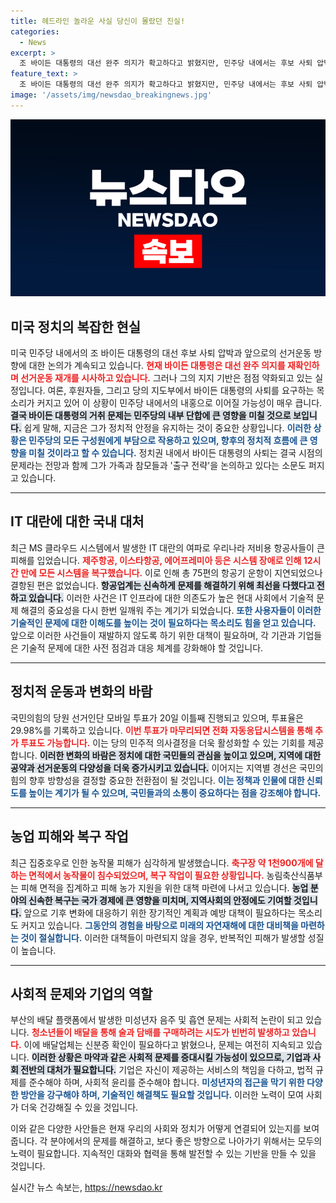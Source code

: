```yaml
---
title: 헤드라인 놀라운 사실 당신이 몰랐던 진실!
categories:
  - News
excerpt: >
  조 바이든 대통령의 대선 완주 의지가 확고하다고 밝혔지만, 민주당 내에서는 후보 사퇴 압박이 높아지며 내홍의 조짐이 감지되고 있다. 그의 거취가 정치적 불확실성을 더욱 키우고 있다.
feature_text: >
  조 바이든 대통령의 대선 완주 의지가 확고하다고 밝혔지만, 민주당 내에서는 후보 사퇴 압박이 높아지며 내홍의 조짐이 감지되고 있다. 그의 거취가 정치적 불확실성을 더욱 키우고 있다.
image: '/assets/img/newsdao_breakingnews.jpg'
---
```


<p><img src="/assets/img/newsdao_breakingnews.jpg" alt="flaretime 속보" /></p>

<h2 data-ke-size="size26">미국 정치의 복잡한 현실</h2>

<p data-ke-size="size16">미국 민주당 내에서의 조 바이든 대통령의 대선 후보 사퇴 압박과 앞으로의 선거운동 방향에 대한 논의가 계속되고 있습니다. <b><span style="color: #ee2323;">현재 바이든 대통령은 대선 완주 의지를 재확인하며 선거운동 재개를 시사하고 있습니다.</span></b> 그러나 그의 지지 기반은 점점 약화되고 있는 실정입니다. 여론, 후원자들, 그리고 당의 지도부에서 바이든 대통령의 사퇴를 요구하는 목소리가 커지고 있어 이 상황이 민주당 내에서의 내홍으로 이어질 가능성이 매우 큽니다. <b><span style="background-color: #21538527;">결국 바이든 대통령의 거취 문제는 민주당의 내부 단합에 큰 영향을 미칠 것으로 보입니다.</span></b> 쉽게 말해, 지금은 그가 정치적 안정을 유지하는 것이 중요한 상황입니다. <b><span style="color: #1a5490;">이러한 상황은 민주당의 모든 구성원에게 부담으로 작용하고 있으며, 향후의 정치적 흐름에 큰 영향을 미칠 것이라고 할 수 있습니다.</span></b> 정치권 내에서 바이든 대통령의 사퇴는 결국 시점의 문제라는 전망과 함께 그가 가족과 참모들과 '출구 전략'을 논의하고 있다는 소문도 퍼지고 있습니다.</p>

<hr>

<h2 data-ke-size="size26">IT 대란에 대한 국내 대처</h2>

<p data-ke-size="size16">최근 MS 클라우드 시스템에서 발생한 IT 대란의 여파로 우리나라 저비용 항공사들이 큰 피해를 입었습니다. <b><span style="color: #ee2323;">제주항공, 이스타항공, 에어프레미아 등은 시스템 장애로 인해 12시간 만에 모든 시스템을 복구했습니다.</span></b> 이로 인해 총 75편의 항공기 운항이 지연되었으나 결항된 편은 없었습니다. <b><span style="background-color: #21538527;">항공업계는 신속하게 문제를 해결하기 위해 최선을 다했다고 전하고 있습니다.</span></b> 이러한 사건은 IT 인프라에 대한 의존도가 높은 현대 사회에서 기술적 문제 해결의 중요성을 다시 한번 일깨워 주는 계기가 되었습니다. <b><span style="color: #1a5490;">또한 사용자들이 이러한 기술적인 문제에 대한 이해도를 높이는 것이 필요하다는 목소리도 힘을 얻고 있습니다.</span></b> 앞으로 이러한 사건들이 재발하지 않도록 하기 위한 대책이 필요하며, 각 기관과 기업들은 기술적 문제에 대한 사전 점검과 대응 체계를 강화해야 할 것입니다.</p>

<hr>

<h2 data-ke-size="size26">정치적 운동과 변화의 바람</h2>

<p data-ke-size="size16">국민의힘의 당원 선거인단 모바일 투표가 20일 이틀째 진행되고 있으며, 투표율은 29.98%를 기록하고 있습니다. <b><span style="color: #ee2323;">이번 투표가 마무리되면 전화 자동응답시스템을 통해 추가 투표도 가능합니다.</span></b> 이는 당의 민주적 의사결정을 더욱 활성화할 수 있는 기회를 제공합니다. <b><span style="background-color: #21538527;">이러한 변화의 바람은 정치에 대한 국민들의 관심을 높이고 있으며, 지역에 대한 공약과 선거운동의 다양성을 더욱 증가시키고 있습니다.</span></b> 이어지는 지역별 경선은 국민의힘의 향후 방향성을 결정할 중요한 전환점이 될 것입니다. <b><span style="color: #1a5490;">이는 정책과 인물에 대한 신뢰도를 높이는 계기가 될 수 있으며, 국민들과의 소통이 중요하다는 점을 강조해야 합니다.</span></b></p>

<hr>

<h2 data-ke-size="size26">농업 피해와 복구 작업</h2>

<p data-ke-size="size16">최근 집중호우로 인한 농작물 피해가 심각하게 발생했습니다. <b><span style="color: #ee2323;">축구장 약 1천900개에 달하는 면적에서 농작물이 침수되었으며, 복구 작업이 필요한 상황입니다.</span></b> 농림축산식품부는 피해 면적을 집계하고 피해 농가 지원을 위한 대책 마련에 나서고 있습니다. <b><span style="background-color: #21538527;">농업 분야의 신속한 복구는 국가 경제에 큰 영향을 미치며, 지역사회의 안정에도 기여할 것입니다.</span></b> 앞으로 기후 변화에 대응하기 위한 장기적인 계획과 예방 대책이 필요하다는 목소리도 커지고 있습니다. <b><span style="color: #1a5490;">그동안의 경험을 바탕으로 미래의 자연재해에 대한 대비책을 마련하는 것이 절실합니다.</span></b> 이러한 대책들이 마련되지 않을 경우, 반복적인 피해가 발생할 성질이 높습니다.</p>

<hr>

<h2 data-ke-size="size26">사회적 문제와 기업의 역할</h2>

<p data-ke-size="size16">부산의 배달 플랫폼에서 발생한 미성년자 음주 및 흡연 문제는 사회적 논란이 되고 있습니다. <b><span style="color: #ee2323;">청소년들이 배달을 통해 술과 담배를 구매하려는 시도가 빈번히 발생하고 있습니다.</span></b> 이에 배달업체는 신분증 확인이 필요하다고 밝혔으나, 문제는 여전히 지속되고 있습니다. <b><span style="background-color: #21538527;">이러한 상황은 마약과 같은 사회적 문제를 증대시킬 가능성이 있으므로, 기업과 사회 전반의 대처가 필요합니다.</span></b> 기업은 자신이 제공하는 서비스의 책임을 다하고, 법적 규제를 준수해야 하며, 사회적 윤리를 준수해야 합니다. <b><span style="color: #1a5490;">미성년자의 접근을 막기 위한 다양한 방안을 강구해야 하며, 기술적인 해결책도 필요할 것입니다.</span></b> 이러한 노력이 모여 사회가 더욱 건강해질 수 있을 것입니다.</p>

<p data-ke-size="size16">이와 같은 다양한 사안들은 현재 우리의 사회와 정치가 어떻게 연결되어 있는지를 보여줍니다. 각 분야에서의 문제를 해결하고, 보다 좋은 방향으로 나아가기 위해서는 모두의 노력이 필요합니다. 지속적인 대화와 협력을 통해 발전할 수 있는 기반을 만들 수 있을 것입니다.</p>
실시간 뉴스 속보는, <a href="https://newsdao.kr" rel="dofollow">https://newsdao.kr</a>


